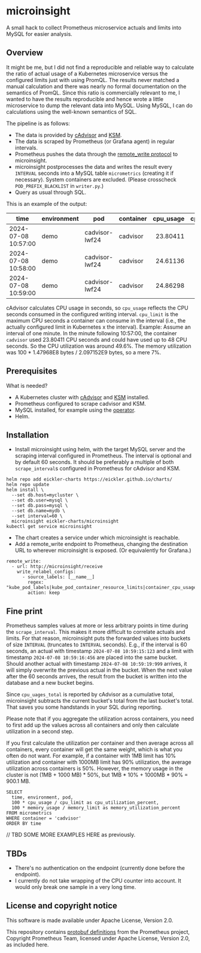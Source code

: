 # microinsight

A small hack to collect Prometheus microservice actuals and limits into MySQL for easier analysis.

## Overview

It might be me, but I did not find a reproducible and reliable way to calculate the ratio of actual usage of a Kubernetes microservice versus the configured limits just with using PromQL. The results never matched a manual calculation and there was nearly no formal documentation on the semantics of PromQL. Since this ratio is commercially relevant to me, I wanted to have the results reproducible and hence wrote a little microservice to dump the relevant data into MySQL. Using MySQL, I can do calculations using the well-known semantics of SQL.

The pipeline is as follows:

* The data is provided by [cAdvisor](https://github.com/google/cadvisor) and [KSM](https://github.com/kubernetes/kube-state-metrics).
* The data is scraped by Prometheus (or Grafana agent) in regular intervals.
* Prometheus pushes the data through the [remote_write protocol](https://docs.google.com/document/d/1LPhVRSFkGNSuU1fBd81ulhsCPR4hkSZyyBj1SZ8fWOM/edit?tab=t.0) to microinsight.
* microinsight postprocesses the data and writes the result every `INTERVAL` seconds into a MySQL table `micrometrics` (creating it if necessary). System containers are excluded. (Please crosscheck `POD_PREFIX_BLACKLIST` in `writer.py`.)
* Query as usual through SQL.

This is an example of the output:

| time                | environment | pod            | container | cpu_usage | cpu_limit | memory_usage | memory_limit |
| ------------------- | ----------- | -------------- | --------- | --------: | --------: | -----------: | -----------: |
| 2024-07-08 10:57:00 | demo        | cadvisor-lwf24 | cadvisor  |  23.80411 |        48 |    1.47968E8 |   2.097152E9 |
| 2024-07-08 10:58:00 | demo        | cadvisor-lwf24 | cadvisor  |  24.61136 |        48 | 1.49573632E8 |   2.097152E9 |
| 2024-07-08 10:59:00 | demo        | cadvisor-lwf24 | cadvisor  |  24.86298 |        48 | 1.36855552E8 |   2.097152E9 |

cAdvisor calculates CPU usage in seconds, so `cpu_usage` reflects the CPU seconds consumed in the configured writing interval. `cpu_limit` is the maximum CPU seconds a container can consume in the interval (i.e., the actually configured limit in Kubernetes x the interval). Example: Assume an interval of one minute. In the minute following 10:57:00, the container `cadvisor` used 23.80411 CPU seconds and could have used up to 48 CPU seconds.  So the CPU utilization was around 49.6%. The memory utilization was 100 * 1.47968E8 bytes / 2.097152E9 bytes, so a mere 7%.

## Prerequisites

What is needed?

* A Kubernetes cluster with [cAdvisor](https://github.com/google/cadvisor) and [KSM](https://github.com/kubernetes/kube-state-metrics) installed.
* Prometheus configured to scrape cadvisor and KSM.
* MySQL installed, for example using the [operator](https://dev.mysql.com/doc/mysql-operator/en/mysql-operator-installation.html).
* Helm.

## Installation

* Install microinsight using helm, with the target MySQL server and the scraping interval configured in Prometheus. The interval is optional and by default 60 seconds. It should be preferably a multiple of both `scrape_interval`s configured in Prometheus for cAdvisor and KSM.

```
helm repo add eickler-charts https://eickler.github.io/charts/
helm repo update
helm install \
  --set db.host=mycluster \
  --set db.user=mysql \
  --set db.pass=mysql \
  --set db.name=mydb \
  --set interval=60 \
  microinsight eickler-charts/microinsight
kubectl get service microinsight
```

* The chart creates a service under which microinsight is reachable.
* Add a remote_write endpoint to Prometheus, changing the destination URL to wherever microinsight is exposed. (Or equivalently for Grafana.)

```
remote_write:
  - url: http://microinsight/receive
    write_relabel_configs:
      - source_labels: [__name__]
        regex: "kube_pod_labels|kube_pod_container_resource_limits|container_cpu_usage_seconds_total|container_memory_working_set_bytes"
        action: keep
```

## Fine print

Prometheus samples values at more or less arbitrary points in time during the `scrape_interval`. This makes it more difficult to correlate actuals and limits. For that reason, microinsight puts the forwarded values into buckets of size ``INTERVAL`` (truncates to ``INTERVAL`` seconds). E.g., if the interval is 60 seconds, an actual with timestamp ``2024-07-08 10:59:15:123`` and a limit with timestamp  ``2024-07-08 10:59:16:456`` are placed into the same bucket. Should another actual with timestamp ``2024-07-08 10:59:19:999`` arrives, it will simply overwrite the previous actual in the bucket. When the next value after the 60 seconds arrives, the result from the bucket is written into the database and a new bucket begins.

Since `cpu_uages_total` is reported by cAdvisor as a cumulative total, microinsight subtracts the current bucket's total from the last bucket's total. That saves you some handstands in your SQL during reporting.

Please note that if you aggregate the utilization across containers, you need to first add up the values across all containers and only then calculate utilization in a second step.

If you first calculate the utilization per container and then average across all containers, every container will get the same weight, which is what you often do not want. For example, if a container with 1MB limit has 10% utilization and container with 1000MB limit has 90% utilization, the average utilization across containers is 50%. However, the memory usage in the cluster is not (1MB + 1000 MB) * 50%, but 1MB * 10% + 1000MB * 90% = 900.1 MB.

```
SELECT
  time, environment, pod,
  100 * cpu_usage / cpu_limit as cpu_utilization_percent,
  100 * memory_usage / memory_limit as memory_utilization_percent
FROM micrometrics
WHERE container = 'cadvisor'
ORDER BY time
```

// TBD SOME MORE EXAMPLES HERE as previously.

## TBDs

* There's no authentication on the endpoint (currently done before the endpoint).
* I currently do not take wrapping of the CPU counter into account. It would only break one sample in a very long time.

## License and copyright notice

This software is made available under Apache License, Version 2.0.

This repository contains [protobuf definitions](https://github.com/prometheus/prometheus/tree/release-2.53/prompb) from the Prometheus project, Copyright Prometheus Team, licensed under Apache License, Version 2.0, as included here.
